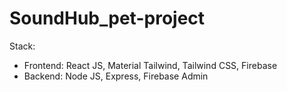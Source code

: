 # SoundHub_pet-project

Stack: 
- Frontend: React JS, Material Tailwind, Tailwind CSS, Firebase
- Backend: Node JS, Express, Firebase Admin
